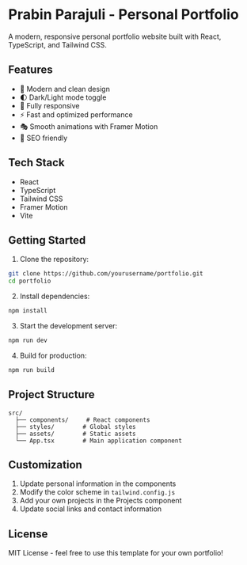 # Prabin Parajuli - Personal Portfolio

A modern, responsive personal portfolio website built with React, TypeScript, and Tailwind CSS.

## Features

- 🎨 Modern and clean design
- 🌓 Dark/Light mode toggle
- 📱 Fully responsive
- ⚡ Fast and optimized performance
- 🎭 Smooth animations with Framer Motion
- 🎯 SEO friendly

## Tech Stack

- React
- TypeScript
- Tailwind CSS
- Framer Motion
- Vite

## Getting Started

1. Clone the repository:
```bash
git clone https://github.com/yourusername/portfolio.git
cd portfolio
```

2. Install dependencies:
```bash
npm install
```

3. Start the development server:
```bash
npm run dev
```

4. Build for production:
```bash
npm run build
```

## Project Structure

```
src/
  ├── components/     # React components
  ├── styles/        # Global styles
  ├── assets/        # Static assets
  └── App.tsx        # Main application component
```

## Customization

1. Update personal information in the components
2. Modify the color scheme in `tailwind.config.js`
3. Add your own projects in the Projects component
4. Update social links and contact information

## License

MIT License - feel free to use this template for your own portfolio! 